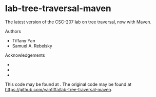 # lab-tree-traversal-maven

The latest version of the CSC-207 lab on tree traversal, now with Maven.

Authors

* Tiffany Yan
* Samuel A. Rebelsky

Acknowledgements

*
*
*

This code may be found at <URL>. The original code may be found at <https://github.com/yantiffa/lab-tree-traversal-maven>.
